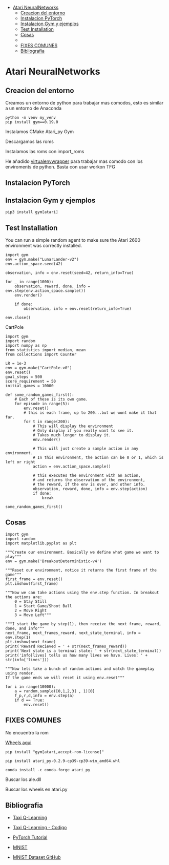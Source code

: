 <!-- START doctoc generated TOC please keep comment here to allow auto update -->
<!-- DON'T EDIT THIS SECTION, INSTEAD RE-RUN doctoc TO UPDATE -->

- [Atari NeuralNetworks](#atari-neuralnetworks)
  - [Creacion del entorno](#creacion-del-entorno)
  - [Instalacion PyTorch](#instalacion-pytorch)
  - [Instalacion Gym y ejemplos](#instalacion-gym-y-ejemplos)
  - [Test Installation](#test-installation)
  - [Cosas](#cosas)
  - [](#)
  - [FIXES COMUNES](#fixes-comunes)
  - [Bibliografia](#bibliografia)

<!-- END doctoc generated TOC please keep comment here to allow auto update -->
# Atari NeuralNetworks

## Creacion del entorno
Creamos un entorno de python para trabajar mas comodos, esto es similar a un entorno de Anaconda
```
python -m venv my_venv
pip install gym==0.19.0
```
Instalamos 
CMake
Atari_py
Gym

Descargamos las roms

Instalamos las roms con import_roms

He añadido [virtualenvwrapper](https://github.com/regisf/virtualenvwrapper-powershell) para trabajar mas comodo con los enviroments de python. Basta con usar workon TFG
## Instalacion PyTorch
## Instalacion Gym y ejemplos

```
pip3 install gym[atari]
```
## Test Installation

You can run a simple random agent to make sure the Atari 2600 environment was correctly installed.

```
import gym
env = gym.make("LunarLander-v2")
env.action_space.seed(42)

observation, info = env.reset(seed=42, return_info=True)

for _ in range(1000):
    observation, reward, done, info = env.step(env.action_space.sample())
    env.render()

    if done:
        observation, info = env.reset(return_info=True)

env.close()
```

CartPole

```
import gym
import random
import numpy as np
from statistics import median, mean
from collections import Counter

LR = 1e-3
env = gym.make("CartPole-v0")
env.reset()
goal_steps = 500
score_requirement = 50
initial_games = 10000

def some_random_games_first():
    # Each of these is its own game.
    for episode in range(5):
        env.reset()
        # this is each frame, up to 200...but we wont make it that far.
        for t in range(200):
            # This will display the environment
            # Only display if you really want to see it.
            # Takes much longer to display it.
            env.render()

            # This will just create a sample action in any environment.
            # In this environment, the action can be 0 or 1, which is left or right
            action = env.action_space.sample()

            # this executes the environment with an action,
            # and returns the observation of the environment,
            # the reward, if the env is over, and other info.
            observation, reward, done, info = env.step(action)
            if done:
                break

some_random_games_first() 
```
## Cosas
```
import gym
import random
import matplotlib.pyplot as plt

"""Create our environment. Basically we define what game we want to play"""
env = gym.make('BreakoutDeterministic-v4')

"""Reset our environment, notice it returns the first frame of the game"""
first_frame = env.reset()
plt.imshow(first_frame)

"""Now we can take actions using the env.step function. In breakout the actions are:
    0 = Stay Still
    1 = Start Game/Shoot Ball
    2 = Move Right
    3 = Move Left"""
    
"""I start the game by step(1), then receive the next frame, reward, done, and info"""
next_frame, next_frames_reward, next_state_terminal, info = env.step(1)
plt.imshow(next_frame)
print('Reward Recieved = ' + str(next_frames_reward))
print('Next state is a terminal state: ' + str(next_state_terminal))
print('info[lives] tells us how many lives we have. Lives: ' + str(info['lives']))

"""Now lets take a bunch of random actions and watch the gameplay using render.
If the game ends we will reset it using env.reset"""

for i in range(10000):
    a = random.sample([0,1,2,3] , 1)[0]
    f_p,r,d,info = env.step(a)
    if d == True:
        env.reset()
```
## 
## FIXES COMUNES
No encuentro la rom 

[Wheels aqui](https://pypi.org/simple/atari-py/)

```
pip install "gym[atari,accept-rom-license]"

pip install atari_py-0.2.9-cp39-cp39-win_amd64.whl

conda install -c conda-forge atari_py 
```


Buscar los ale.dll

Buscar los wheels en atari.py
## Bibliografia
- [Taxi Q-Learning](https://towardsdatascience.com/reinforcement-learning-teach-a-taxi-cab-to-drive-around-with-q-learning-9913e611028f)

- [Taxi Q-Learning - Codigo](https://github.com/openai/gym/blob/master/gym/envs/toy_text/taxi.py)
- [PyTorch Tutorial](https://pytorch.org/tutorials/recipes/recipes/defining_a_neural_network.html)
- [MNIST](http://yann.lecun.com/exdb/mnist/****)
- [MNIST Dataset GitHub](https://github.com/udacity/deep-learning-v2-pytorch/blob/master/convolutional-neural-networks/mnist-mlp/mnist_mlp_exercise.ipynb)